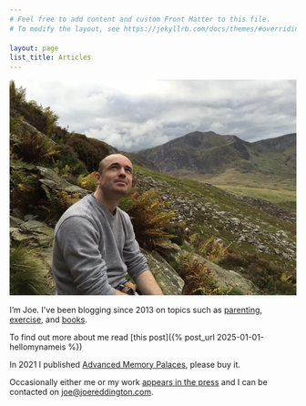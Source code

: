 ```yaml
---
# Feel free to add content and custom Front Matter to this file.
# To modify the layout, see https://jekyllrb.com/docs/themes/#overriding-theme-defaults

layout: page
list_title: Articles
---
```


![Joe Reddington in the Welsh Mountains](assets/images/profile.png)


I’m Joe.  I've been blogging since 2013 on topics such as [parenting](https://joereddington.com/2018/06/28/Saving-Keystokes,-Baby-Advice.html), [exercise](https://joereddington.com/2023/02/28/bike.html), and [books](https://joereddington.com/2024/12/26/20-000-pages-in-2024.html).     

To find out more about me read [this post]({% post_url 2025-01-01-hellomynameis %})

In 2021 I published [Advanced Memory Palaces](https://www.amazon.co.uk/Joe-Reddington/dp/B09GJFZ6JM), please buy it. 

Occasionally either me or my work [appears in the press](media.html) and I can be contacted on [joe@joereddington.com](mailto:joe@joereddington.com). 


